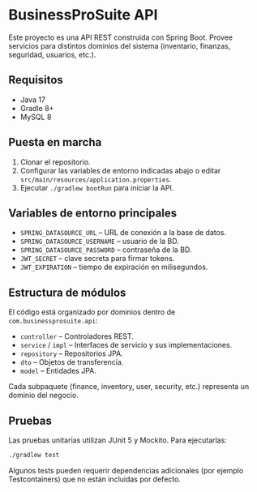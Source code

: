 # BusinessProSuite API

Este proyecto es una API REST construida con Spring Boot. Provee servicios para distintos dominios del sistema (inventario, finanzas, seguridad, usuarios, etc.).

## Requisitos

- Java 17
- Gradle 8+
- MySQL 8

## Puesta en marcha

1. Clonar el repositorio.
2. Configurar las variables de entorno indicadas abajo o editar `src/main/resources/application.properties`.
3. Ejecutar `./gradlew bootRun` para iniciar la API.

## Variables de entorno principales

- `SPRING_DATASOURCE_URL` – URL de conexión a la base de datos.
- `SPRING_DATASOURCE_USERNAME` – usuario de la BD.
- `SPRING_DATASOURCE_PASSWORD` – contraseña de la BD.
- `JWT_SECRET` – clave secreta para firmar tokens.
- `JWT_EXPIRATION` – tiempo de expiración en milisegundos.

## Estructura de módulos

El código está organizado por dominios dentro de `com.businessprosuite.api`:

- `controller` – Controladores REST.
- `service` / `impl` – Interfaces de servicio y sus implementaciones.
- `repository` – Repositorios JPA.
- `dto` – Objetos de transferencia.
- `model` – Entidades JPA.

Cada subpaquete (finance, inventory, user, security, etc.) representa un dominio del negocio.

## Pruebas

Las pruebas unitarias utilizan JUnit 5 y Mockito. Para ejecutarlas:

```bash
./gradlew test
```

Algunos tests pueden requerir dependencias adicionales (por ejemplo Testcontainers) que no están incluidas por defecto.
